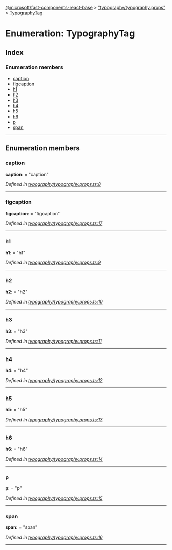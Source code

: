 [@microsoft/fast-components-react-base](../README.md) > ["typography/typography.props"](../modules/_typography_typography_props_.md) > [TypographyTag](../enums/_typography_typography_props_.typographytag.md)

# Enumeration: TypographyTag

## Index

### Enumeration members

* [caption](_typography_typography_props_.typographytag.md#caption)
* [figcaption](_typography_typography_props_.typographytag.md#figcaption)
* [h1](_typography_typography_props_.typographytag.md#h1)
* [h2](_typography_typography_props_.typographytag.md#h2)
* [h3](_typography_typography_props_.typographytag.md#h3)
* [h4](_typography_typography_props_.typographytag.md#h4)
* [h5](_typography_typography_props_.typographytag.md#h5)
* [h6](_typography_typography_props_.typographytag.md#h6)
* [p](_typography_typography_props_.typographytag.md#p)
* [span](_typography_typography_props_.typographytag.md#span)

---

## Enumeration members

<a id="caption"></a>

###  caption

**caption**:  = "caption"

*Defined in [typography/typography.props.ts:8](https://github.com/Microsoft/fast-dna/blob/164dd3ca/packages/fast-components-react-base/src/typography/typography.props.ts#L8)*

___
<a id="figcaption"></a>

###  figcaption

**figcaption**:  = "figcaption"

*Defined in [typography/typography.props.ts:17](https://github.com/Microsoft/fast-dna/blob/164dd3ca/packages/fast-components-react-base/src/typography/typography.props.ts#L17)*

___
<a id="h1"></a>

###  h1

**h1**:  = "h1"

*Defined in [typography/typography.props.ts:9](https://github.com/Microsoft/fast-dna/blob/164dd3ca/packages/fast-components-react-base/src/typography/typography.props.ts#L9)*

___
<a id="h2"></a>

###  h2

**h2**:  = "h2"

*Defined in [typography/typography.props.ts:10](https://github.com/Microsoft/fast-dna/blob/164dd3ca/packages/fast-components-react-base/src/typography/typography.props.ts#L10)*

___
<a id="h3"></a>

###  h3

**h3**:  = "h3"

*Defined in [typography/typography.props.ts:11](https://github.com/Microsoft/fast-dna/blob/164dd3ca/packages/fast-components-react-base/src/typography/typography.props.ts#L11)*

___
<a id="h4"></a>

###  h4

**h4**:  = "h4"

*Defined in [typography/typography.props.ts:12](https://github.com/Microsoft/fast-dna/blob/164dd3ca/packages/fast-components-react-base/src/typography/typography.props.ts#L12)*

___
<a id="h5"></a>

###  h5

**h5**:  = "h5"

*Defined in [typography/typography.props.ts:13](https://github.com/Microsoft/fast-dna/blob/164dd3ca/packages/fast-components-react-base/src/typography/typography.props.ts#L13)*

___
<a id="h6"></a>

###  h6

**h6**:  = "h6"

*Defined in [typography/typography.props.ts:14](https://github.com/Microsoft/fast-dna/blob/164dd3ca/packages/fast-components-react-base/src/typography/typography.props.ts#L14)*

___
<a id="p"></a>

###  p

**p**:  = "p"

*Defined in [typography/typography.props.ts:15](https://github.com/Microsoft/fast-dna/blob/164dd3ca/packages/fast-components-react-base/src/typography/typography.props.ts#L15)*

___
<a id="span"></a>

###  span

**span**:  = "span"

*Defined in [typography/typography.props.ts:16](https://github.com/Microsoft/fast-dna/blob/164dd3ca/packages/fast-components-react-base/src/typography/typography.props.ts#L16)*

___

